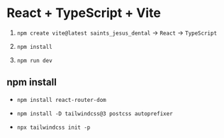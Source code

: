 # React + TypeScript + Vite

1. `npm create vite@latest saints_jesus_dental` → `React` → `TypeScript`

2. `npm install`

3. `npm run dev`

## npm install

- `npm install react-router-dom`

- `npm install -D tailwindcss@3 postcss autoprefixer`

- `npx tailwindcss init -p`
